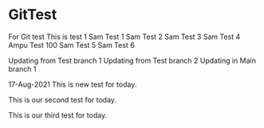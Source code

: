 # GitTest
For Git test
This is test 1
Sam Test 1
Sam Test 2
Sam Test 3
Sam Test 4
Ampu Test 100
Sam Test 5
Sam Test 6

Updating from Test branch 1
Updating from Test branch 2
Updating in Main branch 1


17-Aug-2021
This is new test for today.

This is our second test for today.

This is our third test for today.
